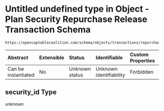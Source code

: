 # Untitled undefined type in Object - Plan Security Repurchase Release Transaction Schema

```txt
https://opencaptablecoalition.com/schema/objects/transactions/repurchase_release/plan_security_repurchase_release#/properties/security_id
```



| Abstract            | Extensible | Status         | Identifiable            | Custom Properties | Additional Properties | Access Restrictions | Defined In                                                                                                                                                          |
| :------------------ | :--------- | :------------- | :---------------------- | :---------------- | :-------------------- | :------------------ | :------------------------------------------------------------------------------------------------------------------------------------------------------------------ |
| Can be instantiated | No         | Unknown status | Unknown identifiability | Forbidden         | Allowed               | none                | [PlanSecurityRepurchaseRelease.schema.json*](../../schema/objects/transactions/repurchase_release/PlanSecurityRepurchaseRelease.schema.json "open original schema") |

## security_id Type

unknown
